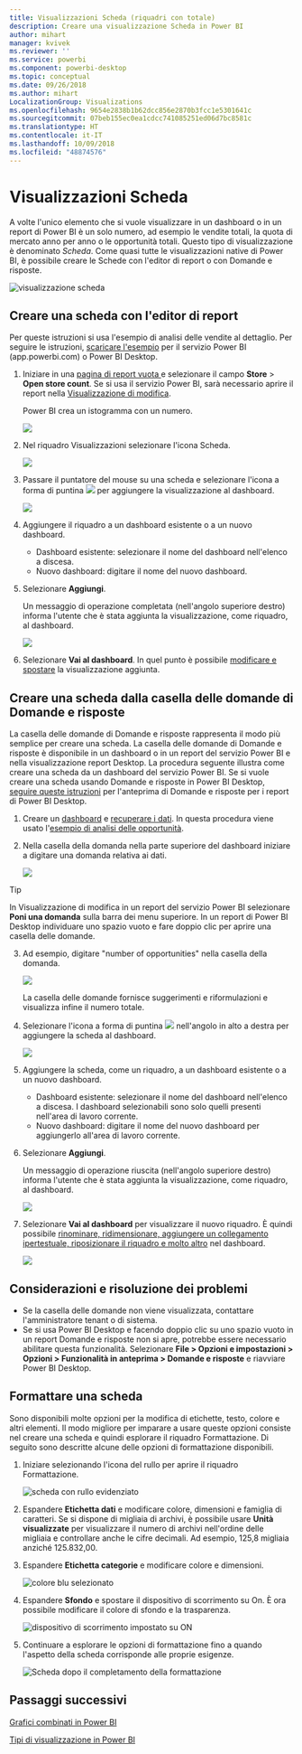 ```yaml
---
title: Visualizzazioni Scheda (riquadri con totale)
description: Creare una visualizzazione Scheda in Power BI
author: mihart
manager: kvivek
ms.reviewer: ''
ms.service: powerbi
ms.component: powerbi-desktop
ms.topic: conceptual
ms.date: 09/26/2018
ms.author: mihart
LocalizationGroup: Visualizations
ms.openlocfilehash: 9654e2838b1b62dcc856e2870b3fcc1e5301641c
ms.sourcegitcommit: 07beb155ec0ea1cdcc741085251ed06d7bc8581c
ms.translationtype: HT
ms.contentlocale: it-IT
ms.lasthandoff: 10/09/2018
ms.locfileid: "48874576"
---
```

# <a name="card-visualizations"></a>Visualizzazioni Scheda
A volte l'unico elemento che si vuole visualizzare in un dashboard o in un report di Power BI è un solo numero, ad esempio le vendite totali, la quota di mercato anno per anno o le opportunità totali. Questo tipo di visualizzazione è denominato *Scheda*. Come quasi tutte le visualizzazioni native di Power BI, è possibile creare le Schede con l'editor di report o con Domande e risposte.

![visualizzazione scheda](media/power-bi-visualization-card/pbi_opptuntiescard.png)

## <a name="create-a-card-using-the-report-editor"></a>Creare una scheda con l'editor di report
Per queste istruzioni si usa l'esempio di analisi delle vendite al dettaglio. Per seguire le istruzioni, [scaricare l'esempio](../sample-datasets.md) per il servizio Power BI (app.powerbi.com) o Power BI Desktop.   

1. Iniziare in una [pagina di report vuota ](../power-bi-report-add-page.md) e selezionare il campo **Store** \> **Open store count**. Se si usa il servizio Power BI, sarà necessario aprire il report nella [Visualizzazione di modifica](../service-interact-with-a-report-in-editing-view.md).

    Power BI crea un istogramma con un numero.

   ![](media/power-bi-visualization-card/pbi_rptnumbertilechart.png)
2. Nel riquadro Visualizzazioni selezionare l'icona Scheda.

   ![](media/power-bi-visualization-card/power-bi-templates.png)
6. Passare il puntatore del mouse su una scheda e selezionare l'icona a forma di puntina ![](media/power-bi-visualization-card/pbi_pintile.png) per aggiungere la visualizzazione al dashboard.

   ![](media/power-bi-visualization-card/power-bi-pin-icon.png)
7. Aggiungere il riquadro a un dashboard esistente o a un nuovo dashboard.

   * Dashboard esistente: selezionare il nome del dashboard nell'elenco a discesa.
   * Nuovo dashboard: digitare il nome del nuovo dashboard.
8. Selezionare **Aggiungi**.

   Un messaggio di operazione completata (nell'angolo superiore destro) informa l'utente che è stata aggiunta la visualizzazione, come riquadro, al dashboard.

   ![](media/power-bi-visualization-card/power-bi-success2.png)
9. Selezionare **Vai al dashboard**. In quel punto è possibile [modificare e spostare](../service-dashboard-edit-tile.md) la visualizzazione aggiunta.


## <a name="create-a-card-from-the-qa-question-box"></a>Creare una scheda dalla casella delle domande di Domande e risposte
La casella delle domande di Domande e risposte rappresenta il modo più semplice per creare una scheda. La casella delle domande di Domande e risposte è disponibile in un dashboard o in un report del servizio Power BI e nella visualizzazione report Desktop. La procedura seguente illustra come creare una scheda da un dashboard del servizio Power BI. Se si vuole creare una scheda usando Domande e risposte in Power BI Desktop, [seguire queste istruzioni](https://powerbi.microsoft.com/en-us/blog/power-bi-desktop-december-feature-summary/#QandA) per l'anteprima di Domande e risposte per i report di Power BI Desktop.

1. Creare un [dashboard](../service-dashboards.md) e [recuperare i dati](../service-get-data.md). In questa procedura viene usato l'[esempio di analisi delle opportunità](../sample-opportunity-analysis.md).

1. Nella casella della domanda nella parte superiore del dashboard iniziare a digitare una domanda relativa ai dati. 

   ![](media/power-bi-visualization-card/power-bi-q-and-a-box.png)

> [!TIP]
> In Visualizzazione di modifica in un report del servizio Power BI selezionare **Poni una domanda** sulla barra dei menu superiore. In un report di Power BI Desktop individuare uno spazio vuoto e fare doppio clic per aprire una casella delle domande.

3. Ad esempio, digitare "number of opportunities" nella casella della domanda.

   ![](media/power-bi-visualization-card/power-bi-q-and-a.png)

   La casella delle domande fornisce suggerimenti e riformulazioni e visualizza infine il numero totale.  
4. Selezionare l'icona a forma di puntina ![](media/power-bi-visualization-card/pbi_pintile.png) nell'angolo in alto a destra per aggiungere la scheda al dashboard.

   ![](media/power-bi-visualization-card/power-bi-pin.png)
5. Aggiungere la scheda, come un riquadro, a un dashboard esistente o a un nuovo dashboard.

   * Dashboard esistente: selezionare il nome del dashboard nell'elenco a discesa. I dashboard selezionabili sono solo quelli presenti nell'area di lavoro corrente.
   * Nuovo dashboard: digitare il nome del nuovo dashboard per aggiungerlo all'area di lavoro corrente.
6. Selezionare **Aggiungi**.

   Un messaggio di operazione riuscita (nell'angolo superiore destro) informa l'utente che è stata aggiunta la visualizzazione, come riquadro, al dashboard.  

   ![](media/power-bi-visualization-card/power-bi-success2.png)
7. Selezionare **Vai al dashboard** per visualizzare il nuovo riquadro. È quindi possibile [rinominare, ridimensionare, aggiungere un collegamento ipertestuale, riposizionare il riquadro e molto altro](../service-dashboard-edit-tile.md) nel dashboard.

   ![](media/power-bi-visualization-card/power-bi-pinned.png)

## <a name="considerations-and-troubleshooting"></a>Considerazioni e risoluzione dei problemi
- Se la casella delle domande non viene visualizzata, contattare l'amministratore tenant o di sistema.    
- Se si usa Power BI Desktop e facendo doppio clic su uno spazio vuoto in un report Domande e risposte non si apre, potrebbe essere necessario abilitare questa funzionalità.  Selezionare **File > Opzioni e impostazioni > Opzioni > Funzionalità in anteprima > Domande e risposte** e riavviare Power BI Desktop.

## <a name="format-a-card"></a>Formattare una scheda
Sono disponibili molte opzioni per la modifica di etichette, testo, colore e altri elementi. Il modo migliore per imparare a usare queste opzioni consiste nel creare una scheda e quindi esplorare il riquadro Formattazione. Di seguito sono descritte alcune delle opzioni di formattazione disponibili. 

1. Iniziare selezionando l'icona del rullo per aprire il riquadro Formattazione. 

    ![scheda con rullo evidenziato](media/power-bi-visualization-card/power-bi-format-card.png)
2. Espandere **Etichetta dati** e modificare colore, dimensioni e famiglia di caratteri. Se si dispone di migliaia di archivi, è possibile usare **Unità visualizzate** per visualizzare il numero di archivi nell'ordine delle migliaia e controllare anche le cifre decimali. Ad esempio, 125,8 migliaia anziché 125.832,00.

3.  Espandere **Etichetta categorie** e modificare colore e dimensioni.

    ![colore blu selezionato](media/power-bi-visualization-card/power-bi-card-format.png)

4. Espandere **Sfondo** e spostare il dispositivo di scorrimento su On.  È ora possibile modificare il colore di sfondo e la trasparenza.

    ![dispositivo di scorrimento impostato su ON](media/power-bi-visualization-card/power-bi-format-color.png)

5. Continuare a esplorare le opzioni di formattazione fino a quando l'aspetto della scheda corrisponde alle proprie esigenze. 

    ![Scheda dopo il completamento della formattazione](media/power-bi-visualization-card/power-bi-formatted.png)

## <a name="next-steps"></a>Passaggi successivi
[Grafici combinati in Power BI](power-bi-visualization-combo-chart.md)

[Tipi di visualizzazione in Power BI](power-bi-visualization-types-for-reports-and-q-and-a.md)
